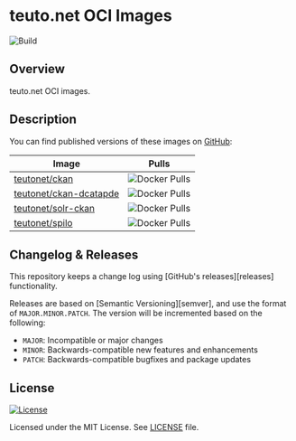 # teuto.net OCI Images

![Build](https://github.com/teutonet/oci-images/actions/workflows/release-image.yaml/badge.svg)

## Overview

teuto.net OCI images.

## Description

You can find published versions of these images on [GitHub](https://github.com/orgs/teutonet/packages?repo_name=oci-images):

| Image                                                                     |Pulls                                                                       |
|---------------------------------------------------------------------------|-----------------------------------------------------------------------------|
| [teutonet/ckan](https://github.com/teutonet/oci-images/pkgs/container/oci-images%2Fckan)                  |   ![Docker Pulls](https://img.shields.io/github/downloads/teutonet/oci-images/ckan?logo=github)          |
| [teutonet/ckan-dcatapde](https://github.com/teutonet/oci-images/pkgs/container/oci-images%2Fckan-dcatapde) |   ![Docker Pulls](https://img.shields.io/github/downloads/teutonet/oci-images/ckan-dcatapde?logo=github) |
| [teutonet/solr-ckan](https://github.com/teutonet/oci-images/pkgs/container/oci-images%2Fsolr-ckan)        | ![Docker Pulls](https://img.shields.io/github/downloads/teutonet/oci-images/solr-ckan?logo=github)     |
| [teutonet/spilo](https://github.com/teutonet/oci-images/pkgs/container/oci-images%2Fspilo )        | ![Docker Pulls](https://img.shields.io/github/downloads/teutonet/oci-images/spilo?logo=github)     |


## Changelog & Releases

This repository keeps a change log using [GitHub's releases][releases]
functionality.

Releases are based on [Semantic Versioning][semver], and use the format
of `MAJOR.MINOR.PATCH`. The version will be incremented
based on the following:

* `MAJOR`: Incompatible or major changes
* `MINOR`: Backwards-compatible new features and enhancements
* `PATCH`: Backwards-compatible bugfixes and package updates

## License

[![License](https://img.shields.io/badge/License-MIT-blue.svg)](https://opensource.org/license/MIT)

Licensed under the MIT License.
See [LICENSE](LICENSE) file.